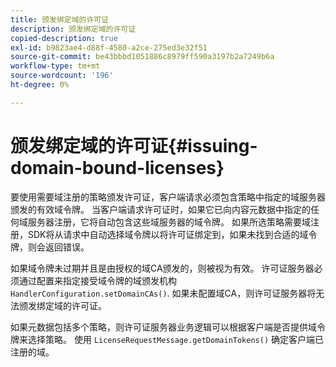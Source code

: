 ```yaml
---
title: 颁发绑定域的许可证
description: 颁发绑定域的许可证
copied-description: true
exl-id: b9823ae4-d88f-4580-a2ce-275ed3e32f51
source-git-commit: be43bbbd1051886c8979ff590a3197b2a7249b6a
workflow-type: tm+mt
source-wordcount: '196'
ht-degree: 0%

---
```


# 颁发绑定域的许可证{#issuing-domain-bound-licenses}

要使用需要域注册的策略颁发许可证，客户端请求必须包含策略中指定的域服务器颁发的有效域令牌。 当客户端请求许可证时，如果它已向内容元数据中指定的任何域服务器注册，它将自动包含这些域服务器的域令牌。 如果所选策略需要域注册，SDK将从请求中自动选择域令牌以将许可证绑定到，如果未找到合适的域令牌，则会返回错误。

如果域令牌未过期并且是由授权的域CA颁发的，则被视为有效。 许可证服务器必须通过配置来指定接受域令牌的域颁发机构 `HandlerConfiguration.setDomainCAs()`. 如果未配置域CA，则许可证服务器将无法颁发绑定域的许可证。

如果元数据包括多个策略，则许可证服务器业务逻辑可以根据客户端是否提供域令牌来选择策略。 使用 `LicenseRequestMessage.getDomainTokens()` 确定客户端已注册的域。

